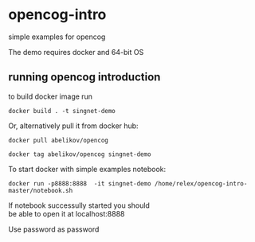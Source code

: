 # opencog-intro
simple examples for opencog

The demo requires docker and 64-bit OS 


## running opencog introduction  
to build docker image run

```
docker build . -t singnet-demo
```
Or, alternatively pull it from docker hub:

```
docker pull abelikov/opencog

docker tag abelikov/opencog singnet-demo
```

To start docker with simple examples notebook:  

```
docker run -p8888:8888  -it singnet-demo /home/relex/opencog-intro-master/notebook.sh 
```

If notebook successully started you should  
be able to open it at localhost:8888

Use password as password

